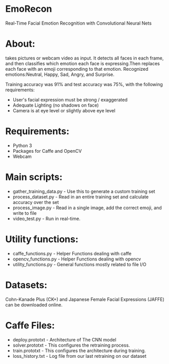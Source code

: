 # EmoRecon

Real-Time Facial Emotion Recognition with Convolutional Neural Nets

# About:
takes pictures or webcam video as input. It detects all faces in each frame, and then
classifies which emotion each face is expressing.Then replaces each face with an emoji corresponding to that emotion.
Recognized emotions:Neutral, Happy, Sad, Angry, and Surprise.

Training accuracy was 91% and test accuracy was 75%, with the following requirements:
- User's facial expression must be strong / exaggerated
- Adequate Lighting (no shadows on face)
- Camera is at eye level or slightly above eye level
    

# Requirements:
- Python 3
- Packages for Caffe and OpenCV
- Webcam

# Main scripts:
- gather_training_data.py - Use this to generate a custom training set
- process_dataset.py - Read in an entire training set and calculate accuracy over the set
- process_image.py   - Read in a single image, add the correct emoji, and write to file
- video_test.py      - Run in real-time.

# Utility functions:
- caffe_functions.py  - Helper Functions dealing with caffe
- opencv_functions.py - Helper Functions dealing with opencv
- utility_functions.py - General functions mostly related to file I/O

# Datasets:
Cohn-Kanade Plus (CK+) and Japanese Female Facial Expressions (JAFFE) can be downloaded online.

# Caffe Files:
- deploy.prototxt - Architecture of The CNN model 
- solver.prototxt - This configures the retraining process.
- train.prototxt - This configures the architecture during training. 
- loss_history.txt - Log file from our last retraining on our dataset

  

